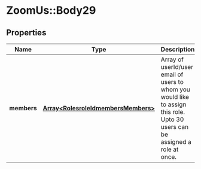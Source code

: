 # ZoomUs::Body29

## Properties
Name | Type | Description | Notes
------------ | ------------- | ------------- | -------------
**members** | [**Array&lt;RolesroleIdmembersMembers&gt;**](RolesroleIdmembersMembers.md) | Array of userId/user email of users to whom you would like to assign this role. Upto 30 users can be assigned a role at once. | [optional] 



